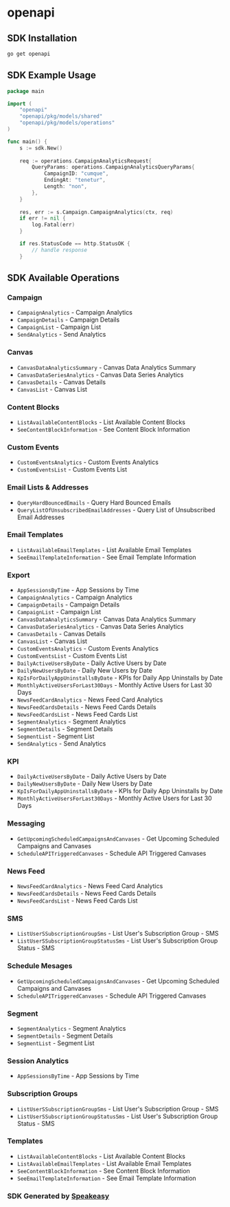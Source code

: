 # openapi

<!-- Start SDK Installation -->
## SDK Installation

```bash
go get openapi
```
<!-- End SDK Installation -->

## SDK Example Usage
<!-- Start SDK Example Usage -->
```go
package main

import (
    "openapi"
    "openapi/pkg/models/shared"
    "openapi/pkg/models/operations"
)

func main() {
    s := sdk.New()
    
    req := operations.CampaignAnalyticsRequest{
        QueryParams: operations.CampaignAnalyticsQueryParams{
            CampaignID: "cumque",
            EndingAt: "tenetur",
            Length: "non",
        },
    }
    
    res, err := s.Campaign.CampaignAnalytics(ctx, req)
    if err != nil {
        log.Fatal(err)
    }

    if res.StatusCode == http.StatusOK {
        // handle response
    }
```
<!-- End SDK Example Usage -->

<!-- Start SDK Available Operations -->
## SDK Available Operations

### Campaign

* `CampaignAnalytics` - Campaign Analytics
* `CampaignDetails` - Campaign Details
* `CampaignList` - Campaign List
* `SendAnalytics` - Send Analytics

### Canvas

* `CanvasDataAnalyticsSummary` - Canvas Data Analytics Summary
* `CanvasDataSeriesAnalytics` - Canvas Data Series Analytics
* `CanvasDetails` - Canvas Details
* `CanvasList` - Canvas List

### Content Blocks

* `ListAvailableContentBlocks` - List Available Content Blocks
* `SeeContentBlockInformation` - See Content Block Information

### Custom Events

* `CustomEventsAnalytics` - Custom Events Analytics
* `CustomEventsList` - Custom Events List

### Email Lists & Addresses

* `QueryHardBouncedEmails` - Query Hard Bounced Emails
* `QueryListOfUnsubscribedEmailAddresses` - Query List of Unsubscribed Email Addresses

### Email Templates

* `ListAvailableEmailTemplates` - List Available Email Templates
* `SeeEmailTemplateInformation` - See Email Template Information

### Export

* `AppSessionsByTime` - App Sessions by Time
* `CampaignAnalytics` - Campaign Analytics
* `CampaignDetails` - Campaign Details
* `CampaignList` - Campaign List
* `CanvasDataAnalyticsSummary` - Canvas Data Analytics Summary
* `CanvasDataSeriesAnalytics` - Canvas Data Series Analytics
* `CanvasDetails` - Canvas Details
* `CanvasList` - Canvas List
* `CustomEventsAnalytics` - Custom Events Analytics
* `CustomEventsList` - Custom Events List
* `DailyActiveUsersByDate` - Daily Active Users by Date
* `DailyNewUsersByDate` - Daily New Users by Date
* `KpIsForDailyAppUninstallsByDate` - KPIs for Daily App Uninstalls by Date
* `MonthlyActiveUsersForLast30Days` - Monthly Active Users for Last 30 Days
* `NewsFeedCardAnalytics` - News Feed Card Analytics
* `NewsFeedCardsDetails` - News Feed Cards Details
* `NewsFeedCardsList` - News Feed Cards List
* `SegmentAnalytics` - Segment Analytics
* `SegmentDetails` - Segment Details
* `SegmentList` - Segment List
* `SendAnalytics` - Send Analytics

### KPI

* `DailyActiveUsersByDate` - Daily Active Users by Date
* `DailyNewUsersByDate` - Daily New Users by Date
* `KpIsForDailyAppUninstallsByDate` - KPIs for Daily App Uninstalls by Date
* `MonthlyActiveUsersForLast30Days` - Monthly Active Users for Last 30 Days

### Messaging

* `GetUpcomingScheduledCampaignsAndCanvases` - Get Upcoming Scheduled Campaigns and Canvases
* `ScheduleAPITriggeredCanvases` - Schedule API Triggered Canvases

### News Feed

* `NewsFeedCardAnalytics` - News Feed Card Analytics
* `NewsFeedCardsDetails` - News Feed Cards Details
* `NewsFeedCardsList` - News Feed Cards List

### SMS

* `ListUserSSubscriptionGroupSms` - List User's Subscription Group - SMS
* `ListUserSSubscriptionGroupStatusSms` - List User's  Subscription Group Status - SMS

### Schedule Mesages

* `GetUpcomingScheduledCampaignsAndCanvases` - Get Upcoming Scheduled Campaigns and Canvases
* `ScheduleAPITriggeredCanvases` - Schedule API Triggered Canvases

### Segment

* `SegmentAnalytics` - Segment Analytics
* `SegmentDetails` - Segment Details
* `SegmentList` - Segment List

### Session Analytics

* `AppSessionsByTime` - App Sessions by Time

### Subscription Groups

* `ListUserSSubscriptionGroupSms` - List User's Subscription Group - SMS
* `ListUserSSubscriptionGroupStatusSms` - List User's  Subscription Group Status - SMS

### Templates

* `ListAvailableContentBlocks` - List Available Content Blocks
* `ListAvailableEmailTemplates` - List Available Email Templates
* `SeeContentBlockInformation` - See Content Block Information
* `SeeEmailTemplateInformation` - See Email Template Information

<!-- End SDK Available Operations -->

### SDK Generated by [Speakeasy](https://docs.speakeasyapi.dev/docs/using-speakeasy/client-sdks)
